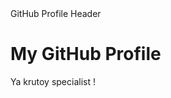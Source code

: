 <html lang="en">
<head>
    <meta charset="UTF-8">
    <meta name="viewport" content="width=device-width, initial-scale=1.0">
    GitHub Profile Header
    <link rel="stylesheet" href="styles.css">
</head>
<body>

<div class="header">
    <h1>My GitHub Profile</h1>
    <p> Ya krutoy specialist !</p>
</div>

</body>
</html>
